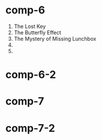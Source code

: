 # comp-6

1. The Lost Key
2. The Butterfly Effect
3. The Mystery of Missing Lunchbox
4.
5.

# comp-6-2

# comp-7

# comp-7-2
